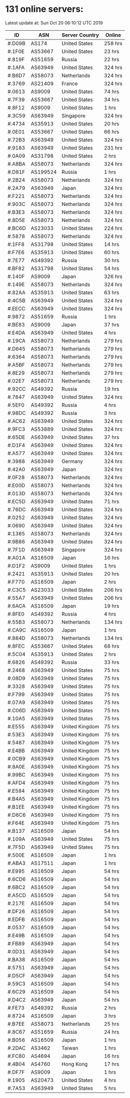 # 131 online servers:

Latest update at: Sun Oct 20 06:10:12 UTC 2019

| ID | ASN | Server Country | Online |
| -- | --- | -------------- | ------ |
| #.D09B | AS174 | United States | 258 hrs |
| #.1F0E | AS53667 | United States | 23 hrs |
| #.819F | AS51659 | Russia | 22 hrs |
| #.1AFA | AS63949 | United States | 324 hrs |
| #.B6D7 | AS58073 | Netherlands | 324 hrs |
| #.3769 | AS21409 | France | 324 hrs |
| #.0613 | AS9009 | United States | 74 hrs |
| #.7F39 | AS53667 | United States | 34 hrs |
| #.8F12 | AS9009 | United States | 1 hrs |
| #.3C59 | AS63949 | Singapore | 324 hrs |
| #.4734 | AS35913 | United States | 20 hrs |
| #.0E01 | AS53667 | United States | 66 hrs |
| #.72B3 | AS63949 | United States | 324 hrs |
| #.9183 | AS63949 | United States | 231 hrs |
| #.0A09 | AS31798 | United States | 2 hrs |
| #.A8BA | AS58073 | Netherlands | 324 hrs |
| #.D81F | AS199524 | Russia | 1 hrs |
| #.2B24 | AS58073 | Netherlands | 324 hrs |
| #.2A79 | AS63949 | Japan | 324 hrs |
| #.F221 | AS58073 | Netherlands | 324 hrs |
| #.903C | AS58073 | Netherlands | 324 hrs |
| #.B3E3 | AS58073 | Netherlands | 324 hrs |
| #.8D5E | AS58073 | Netherlands | 324 hrs |
| #.BC6D | AS23033 | United States | 224 hrs |
| #.5878 | AS58073 | Netherlands | 324 hrs |
| #.1FF8 | AS31798 | United States | 14 hrs |
| #.F7E6 | AS35913 | United States | 60 hrs |
| #.7E77 | AS49392 | Russia | 30 hrs |
| #.BF82 | AS31798 | United States | 54 hrs |
| #.140F | AS9009 | Japan | 326 hrs |
| #.149E | AS58073 | Netherlands | 324 hrs |
| #.82AA | AS35913 | United States | 63 hrs |
| #.4C5B | AS63949 | United States | 324 hrs |
| #.EECC | AS63949 | United States | 324 hrs |
| #.9872 | AS51659 | Russia | 1 hrs |
| #.BE83 | AS9009 | Japan | 37 hrs |
| #.E4DA | AS63949 | United States | 4 hrs |
| #.19CA | AS58073 | Netherlands | 279 hrs |
| #.D645 | AS58073 | Netherlands | 279 hrs |
| #.6364 | AS58073 | Netherlands | 279 hrs |
| #.A5BF | AS58073 | Netherlands | 279 hrs |
| #.8E29 | AS58073 | Netherlands | 279 hrs |
| #.02E7 | AS58073 | Netherlands | 279 hrs |
| #.92CC | AS49392 | Russia | 19 hrs |
| #.7647 | AS63949 | United States | 324 hrs |
| #.5EF0 | AS49392 | Russia | 4 hrs |
| #.98DC | AS49392 | Russia | 3 hrs |
| #.AC62 | AS63949 | United States | 324 hrs |
| #.9FC3 | AS53889 | United States | 324 hrs |
| #.65DE | AS63949 | United States | 37 hrs |
| #.D1F4 | AS63949 | United States | 324 hrs |
| #.A577 | AS63949 | United States | 324 hrs |
| #.3988 | AS63949 | Germany | 324 hrs |
| #.42A0 | AS63949 | Japan | 324 hrs |
| #.0F28 | AS58073 | Netherlands | 324 hrs |
| #.E00D | AS58073 | Netherlands | 324 hrs |
| #.013D | AS58073 | Netherlands | 324 hrs |
| #.EC5D | AS63949 | United States | 71 hrs |
| #.76DC | AS63949 | United States | 324 hrs |
| #.0252 | AS63949 | United States | 324 hrs |
| #.0690 | AS63949 | United States | 324 hrs |
| #.1385 | AS58073 | Netherlands | 324 hrs |
| #.9B86 | AS63949 | United States | 324 hrs |
| #.7F1D | AS63949 | Singapore | 324 hrs |
| #.A01A | AS16509 | Japan | 16 hrs |
| #.D1F2 | AS9009 | United States | 1 hrs |
| #.2421 | AS35913 | United States | 20 hrs |
| #.F770 | AS16509 | Japan | 2 hrs |
| #.C3C5 | AS23033 | United States | 206 hrs |
| #.55A7 | AS63949 | United States | 206 hrs |
| #.6ACA | AS16509 | Japan | 19 hrs |
| #.8FE0 | AS49392 | Russia | 4 hrs |
| #.55B3 | AS58073 | Netherlands | 134 hrs |
| #.CA9C | AS16509 | Japan | 1 hrs |
| #.884D | AS58073 | Netherlands | 134 hrs |
| #.8FEC | AS53667 | United States | 68 hrs |
| #.5C04 | AS35913 | United States | 2 hrs |
| #.6826 | AS49392 | Russia | 33 hrs |
| #.2468 | AS63949 | United States | 75 hrs |
| #.08D9 | AS63949 | United States | 75 hrs |
| #.3328 | AS63949 | United States | 75 hrs |
| #.F799 | AS63949 | United States | 75 hrs |
| #.07A9 | AS63949 | United States | 75 hrs |
| #.C06D | AS63949 | United States | 75 hrs |
| #.10A5 | AS63949 | United States | 75 hrs |
| #.E555 | AS63949 | United Kingdom | 75 hrs |
| #.53E3 | AS63949 | United Kingdom | 75 hrs |
| #.5487 | AS63949 | United Kingdom | 75 hrs |
| #.E4BB | AS63949 | United Kingdom | 75 hrs |
| #.0CB9 | AS63949 | United Kingdom | 75 hrs |
| #.8A0E | AS63949 | United Kingdom | 75 hrs |
| #.99BC | AS63949 | United Kingdom | 75 hrs |
| #.AFD4 | AS63949 | United Kingdom | 75 hrs |
| #.E584 | AS63949 | United Kingdom | 75 hrs |
| #.B4A5 | AS63949 | United Kingdom | 75 hrs |
| #.B1EE | AS63949 | United Kingdom | 75 hrs |
| #.D6C6 | AS63949 | United Kingdom | 75 hrs |
| #.F64E | AS63949 | United Kingdom | 75 hrs |
| #.B137 | AS16509 | Japan | 54 hrs |
| #.109A | AS63949 | United States | 75 hrs |
| #.7F5D | AS63949 | United States | 75 hrs |
| #.500E | AS16509 | Japan | 1 hrs |
| #.ABA3 | AS17511 | Japan | 1 hrs |
| #.E995 | AS16509 | Japan | 54 hrs |
| #.6CD6 | AS16509 | Japan | 54 hrs |
| #.6BC2 | AS16509 | Japan | 54 hrs |
| #.A5CD | AS16509 | Japan | 54 hrs |
| #.217E | AS16509 | Japan | 54 hrs |
| #.DF26 | AS16509 | Japan | 54 hrs |
| #.EDFB | AS16509 | Japan | 54 hrs |
| #.0537 | AS16509 | Japan | 54 hrs |
| #.E49B | AS16509 | Japan | 54 hrs |
| #.FB89 | AS63949 | Japan | 54 hrs |
| #.0D31 | AS63949 | Japan | 54 hrs |
| #.BA38 | AS16509 | Japan | 54 hrs |
| #.5751 | AS63949 | Japan | 54 hrs |
| #.D5CF | AS63949 | Japan | 54 hrs |
| #.59C3 | AS16509 | Japan | 54 hrs |
| #.6C29 | AS16509 | Japan | 54 hrs |
| #.D4C2 | AS63949 | Japan | 54 hrs |
| #.FE73 | AS49392 | Russia | 2 hrs |
| #.8724 | AS16509 | Japan | 3 hrs |
| #.B7EE | AS58073 | Netherlands | 25 hrs |
| #.8C67 | AS51659 | Russia | 24 hrs |
| #.B056 | AS16509 | Japan | 1 hrs |
| #.2DAC | AS3462 | Taiwan | 1 hrs |
| #.FC80 | AS4694 | Japan | 16 hrs |
| #.4B04 | AS4760 | Hong Kong | 17 hrs |
| #.DF7F | AS9009 | Japan | 1 hrs |
| #.1905 | AS20473 | United States | 4 hrs |
| #.7A53 | AS63949 | United States | 5 hrs |

